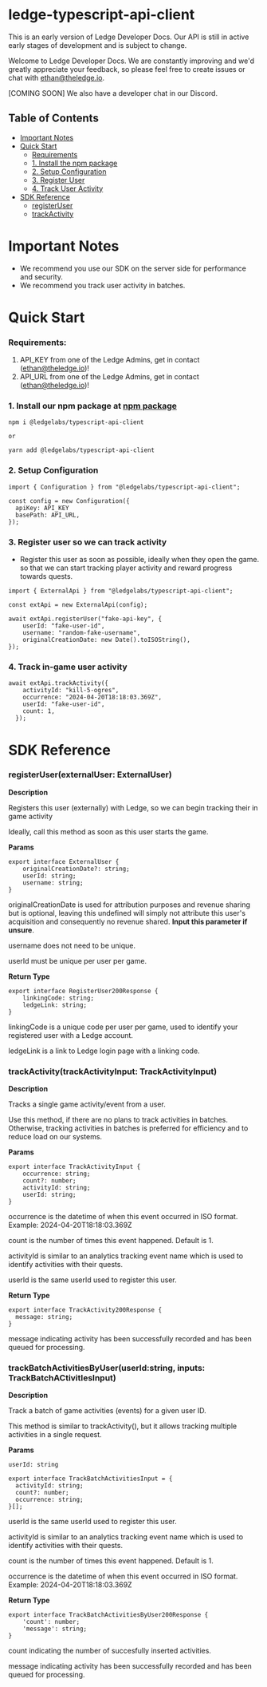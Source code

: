 # ledge-typescript-api-client

This is an early version of Ledge Developer Docs. Our API is still in active early stages of development and is subject to change.

Welcome to Ledge Developer Docs. We are constantly improving and we'd greatly appreciate your feedback, so please feel free to create issues or chat with ethan@theledge.io.

[COMING SOON] We also have a developer chat in our Discord.

## Table of Contents

- [Important Notes](#important-notes)
- [Quick Start](#quick-start)
  - [Requirements](#requirements)
  - [1. Install the npm package](#1-install-the-npm-package)
  - [2. Setup Configuration](#2-setup-configuration)
  - [3. Register User](#3-register-user)
  - [4. Track User Activity](#4-track-user-activity)
- [SDK Reference](#sdk-reference)
  - [registerUser](#registeruserexternaluser-externaluser)
  - [trackActivity](#trackactivitytrackactivityinput-trackactivityinput)

# Important Notes

- We recommend you use our SDK on the server side for performance and security.
- We recommend you track user activity in batches.

# Quick Start

### Requirements:

1. API_KEY from one of the Ledge Admins, get in contact (ethan@theledge.io)!
2. API_URL from one of the Ledge Admins, get in contact (ethan@theledge.io)!

### 1. Install our npm package at [npm package](https://www.npmjs.com/package/@ledgelabs/typescript-api-client)

```
npm i @ledgelabs/typescript-api-client

or

yarn add @ledgelabs/typescript-api-client
```

### 2. Setup Configuration

```
import { Configuration } from "@ledgelabs/typescript-api-client";

const config = new Configuration({
  apiKey: API_KEY
  basePath: API_URL,
});
```

### 3. Register user so we can track activity

- Register this user as soon as possible, ideally when they open the game. so that we can start tracking player activity and reward progress towards quests.

```
import { ExternalApi } from "@ledgelabs/typescript-api-client";

const extApi = new ExternalApi(config);

await extApi.registerUser("fake-api-key", {
    userId: "fake-user-id",
    username: "random-fake-username",
    originalCreationDate: new Date().toISOString(),
});
```

### 4. Track in-game user activity

```
await extApi.trackActivity({
    activityId: "kill-5-ogres",
    occurrence: "2024-04-20T18:18:03.369Z",
    userId: "fake-user-id",
    count: 1,
  });
```

# SDK Reference

### registerUser(externalUser: ExternalUser)

**Description**

Registers this user (externally) with Ledge, so we can begin tracking their in game activity

Ideally, call this method as soon as this user starts the game.

**Params**

```
export interface ExternalUser {
    originalCreationDate?: string;
    userId: string;
    username: string;
}
```

originalCreationDate is used for attribution purposes and revenue sharing but is optional, leaving this undefined will simply not attribute this user's acquisition and consequently no revenue shared. **Input this parameter if unsure**.

username does not need to be unique.

userId must be unique per user per game.

**Return Type**

```
export interface RegisterUser200Response {
    linkingCode: string;
    ledgeLink: string;
}
```

linkingCode is a unique code per user per game, used to identify your registered user with a Ledge account.

ledgeLink is a link to Ledge login page with a linking code.

### trackActivity(trackActivityInput: TrackActivityInput)

**Description**

Tracks a single game activity/event from a user.

Use this method, if there are no plans to track activities in batches. Otherwise, tracking activities in batches is preferred for efficiency and to reduce load on our systems.

**Params**

```
export interface TrackActivityInput {
    occurrence: string;
    count?: number;
    activityId: string;
    userId: string;
}

```

occurrence is the datetime of when this event occurred in ISO format. Example: 2024-04-20T18:18:03.369Z

count is the number of times this event happened. Default is 1.

activityId is similar to an analytics tracking event name which is used to identify activities with their quests.

userId is the same userId used to register this user.

**Return Type**

```
export interface TrackActivity200Response {
  message: string;
}
```

message indicating activity has been successfully recorded and has been queued for processing.

### trackBatchActivitiesByUser(userId:string, inputs: TrackBatchACtivitIesInput)

**Description**

Track a batch of game activities (events) for a given user ID.

This method is similar to trackActivity(), but it allows tracking multiple activities in a single request.

**Params**

```
userId: string

export interface TrackBatchActivitiesInput = {
  activityId: string;
  count?: number;
  occurrence: string;
}[];

```

userId is the same userId used to register this user.

activityId is similar to an analytics tracking event name which is used to identify activities with their quests.

count is the number of times this event happened. Default is 1.

occurrence is the datetime of when this event occurred in ISO format. Example: 2024-04-20T18:18:03.369Z

**Return Type**

```
export interface TrackBatchActivitiesByUser200Response {
    'count': number;
    'message': string;
}

```

count indicating the number of succesfully inserted activities.

message indicating activity has been successfully recorded and has been queued for processing.
